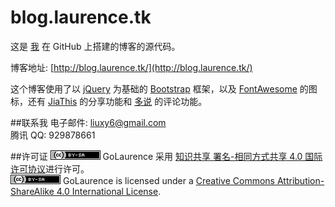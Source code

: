 # blog.laurence.tk

这是 [我](http://laurence6.github.io/aboutme.html) 在 GitHub 上搭建的博客的源代码。   

博客地址: [http://blog.laurence.tk/](http://blog.laurence.tk/)   

这个博客使用了以 [jQuery](http://jquery.com/) 为基础的 [Bootstrap](http://getbootstrap.com/) 框架，以及 [FontAwesome](http://fortawesome.github.io/Font-Awesome/) 的图标，还有 [JiaThis](http://www.jiathis.com/) 的分享功能和 [多说](http://duoshuo.com/) 的评论功能。   

##联系我
电子邮件: liuxy6@gmail.com   
腾讯 QQ: 929878661   

##许可证
<a rel="license" href="http://creativecommons.org/licenses/by-sa/4.0/" target="view_window"><img alt="知识共享许可协议" style="border-width:0" src="/images/ccbysa.png" /></a> <span xmlns:dct="http://purl.org/dc/terms/" href="http://purl.org/dc/dcmitype/Text" property="dct:title" rel="dct:type">GoLaurence</span> 采用 <a rel="license" href="http://creativecommons.org/licenses/by-sa/4.0/" target="view_window">知识共享 署名-相同方式共享 4.0 国际 许可协议</a>进行许可。   
<a rel="license" href="http://creativecommons.org/licenses/by-sa/4.0/" target="view_window"><img alt="Creative Commons License" style="border-width:0" src="/images/ccbysa.png" /></a> <span xmlns:dct="http://purl.org/dc/terms/" href="http://purl.org/dc/dcmitype/Text" property="dct:title" rel="dct:type">GoLaurence</span> is licensed under a <a rel="license" href="http://creativecommons.org/licenses/by-sa/4.0/" target="view_window">Creative Commons Attribution-ShareAlike 4.0 International License</a>.   
